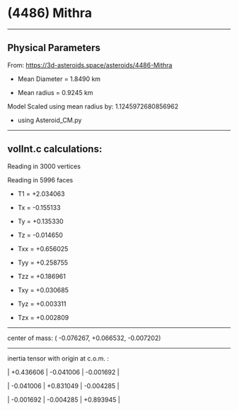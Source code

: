 # (4486) Mithra

---
Physical Parameters
---

From: https://3d-asteroids.space/asteroids/4486-Mithra

- Mean Diameter = 1.8490 km

- Mean radius = 0.9245 km

Model Scaled using mean radius by: 1.1245972680856962 

 - using Asteroid_CM.py

---
volInt.c calculations:
---


Reading in 3000 vertices

Reading in 5996 faces

- T1 =              +2.034063

- Tx =              -0.155133
- Ty =              +0.135330
- Tz =              -0.014650

- Txx =             +0.656025
- Tyy =             +0.258755
- Tzz =             +0.186961

- Txy =             +0.030685
- Tyz =             +0.003311
- Tzx =             +0.002809

---

center of mass:  (   -0.076267,   +0.066532,   -0.007202)

---

inertia tensor with origin at c.o.m. :

| +0.436606     |   -0.041006    |    -0.001692  |

| -0.041006     |   +0.831049    |    -0.004285  |

| -0.001692     |   -0.004285    |    +0.893945  |
